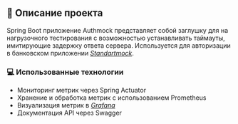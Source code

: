 ## :green_book: Описание проекта

Spring Boot приложение Authmock представляет собой заглушку для на нагрузочного тестирования с возможностью устанавливать таймауты, имитирующие задержку ответа сервера.
Используется для авторизации в банковском приложении <a target="_blank" href="https://github.com/YuliaOrl/standartmock/">*Standartmock*</a>.

### :computer: Использованные технологии

- Мониторинг метрик через Spring Actuator
- Хранение и обработка метрик с использованием Prometheus
- Визуализация метрик в <a target="_blank" href="https://github.com/YuliaOrl/authmock/blob/master/Metrics_Prometheus-Grafana_AuthMock.jpg/">*Grafana*</a>
- Документация API через Swagger